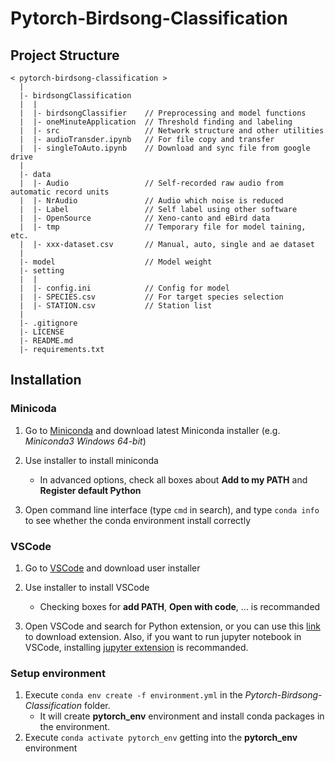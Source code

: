 # Pytorch-Birdsong-Classification

## Project Structure

```(python)
< pytorch-birdsong-classification >
  |
  |- birdsongClassification
  |  |
  |  |- birdsongClassifier    // Preprocessing and model functions
  |  |- oneMinuteApplication  // Threshold finding and labeling
  |  |- src                   // Network structure and other utilities
  |  |- audioTransder.ipynb   // For file copy and transfer
  |  |- singleToAuto.ipynb    // Download and sync file from google drive
  |
  |- data   
  |  |- Audio                 // Self-recorded raw audio from automatic record units
  |  |- NrAudio               // Audio which noise is reduced
  |  |- Label                 // Self label using other software
  |  |- OpenSource            // Xeno-canto and eBird data
  |  |- tmp                   // Temporary file for model taining, etc.
  |  |- xxx-dataset.csv       // Manual, auto, single and ae dataset
  |
  |- model                    // Model weight
  |- setting     
  |  |
  |  |- config.ini            // Config for model
  |  |- SPECIES.csv           // For target species selection
  |  |- STATION.csv           // Station list
  |
  |- .gitignore
  |- LICENSE
  |- README.md
  |- requirements.txt 
```

## Installation

### Minicoda

1. Go to [Miniconda](https://docs.conda.io/en/latest/miniconda.html) and download latest Miniconda installer (e.g. _Miniconda3 Windows 64-bit_)

2. Use installer to install miniconda

   * In advanced options, check all boxes about **Add to my PATH** and **Register default Python**

3. Open command line interface (type `cmd` in search), and type `conda info` to see whether the conda environment install correctly

### VSCode

1. Go to [VSCode](https://code.visualstudio.com/download) and download user installer

2. Use installer to install VSCode

   * Checking boxes for **add PATH**, **Open with code**, ... is recommanded

3. Open VSCode and search for Python extension, or you can use this [link](https://marketplace.visualstudio.com/items?itemName=ms-python.python) to download extension. Also, if you want to run jupyter notebook in VSCode, installing [jupyter extension](https://marketplace.visualstudio.com/items?itemName=ms-toolsai.jupyter) is recommanded.

### Setup environment

1. Execute `conda env create -f environment.yml` in the _Pytorch-Birdsong-Classification_ folder.
   * It will create **pytorch_env** environment and install conda packages in the environment.
2. Execute `conda activate pytorch_env` getting into the **pytorch_env** environment
